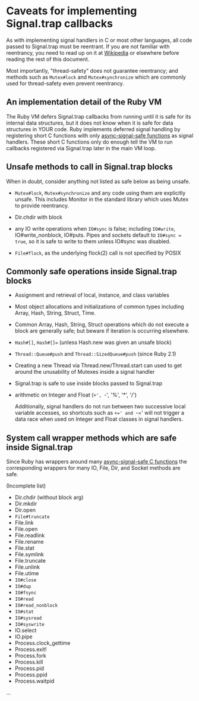 # Caveats for implementing Signal.trap callbacks

As with implementing signal handlers in C or most other languages, all code
passed to Signal.trap must be reentrant.  If you are not familiar with
reentrancy, you need to read up on it at
[Wikipedia](https://en.wikipedia.org/wiki/Reentrancy_(computing)) or elsewhere
before reading the rest of this document.

Most importantly, "thread-safety" does not guarantee reentrancy; and methods
such as `Mutex#lock` and `Mutex#synchronize` which are commonly used for
thread-safety even prevent reentrancy.

## An implementation detail of the Ruby VM

The Ruby VM defers Signal.trap callbacks from running until it is safe for its
internal data structures, but it does not know when it is safe for data
structures in YOUR code.  Ruby implements deferred signal handling by
registering short C functions with only [async-signal-safe
functions](http://man7.org/linux/man-pages/man7/signal-safety.7.html) as
signal handlers.  These short C functions only do enough tell the VM to run
callbacks registered via Signal.trap later in the main VM loop.

## Unsafe methods to call in Signal.trap blocks

When in doubt, consider anything not listed as safe below as being unsafe.

*   `Mutex#lock`, `Mutex#synchronize` and any code using them are explicitly
    unsafe.  This includes Monitor in the standard library which uses Mutex to
    provide reentrancy.

*   Dir.chdir with block

*   any IO write operations when `IO#sync` is false; including `IO#write`,
    IO#write_nonblock, IO#puts. Pipes and sockets default to `IO#sync = true`,
    so it is safe to write to them unless IO#sync was disabled.

*   `File#flock`, as the underlying flock(2) call is not specified by POSIX


## Commonly safe operations inside Signal.trap blocks

*   Assignment and retrieval of local, instance, and class variables

*   Most object allocations and initializations of common types including
    Array, Hash, String, Struct, Time.

*   Common Array, Hash, String, Struct operations which do not execute a block
    are generally safe; but beware if iteration is occurring elsewhere.

*   `Hash#[]`, `Hash#[]=` (unless Hash.new was given an unsafe block)

*   `Thread::Queue#push` and `Thread::SizedQueue#push` (since Ruby 2.1)

*   Creating a new Thread via Thread.new/Thread.start can used to get around
    the unusability of Mutexes inside a signal handler

*   Signal.trap is safe to use inside blocks passed to Signal.trap

*   arithmetic on Integer and Float (`+', `-', '%', '*', '/')

    Additionally, signal handlers do not run between two successive local
    variable accesses, so shortcuts such as `+=' and `-=' will not trigger a
    data race when used on Integer and Float classes in signal handlers.


## System call wrapper methods which are safe inside Signal.trap

Since Ruby has wrappers around many [async-signal-safe C
functions](http://man7.org/linux/man-pages/man7/signal-safety.7.html) the
corresponding wrappers for many IO, File, Dir, and Socket methods are safe.

(Incomplete list)

*   Dir.chdir (without block arg)
*   Dir.mkdir
*   Dir.open
*   `File#truncate`
*   File.link
*   File.open
*   File.readlink
*   File.rename
*   File.stat
*   File.symlink
*   File.truncate
*   File.unlink
*   File.utime
*   `IO#close`
*   `IO#dup`
*   `IO#fsync`
*   `IO#read`
*   `IO#read_nonblock`
*   `IO#stat`
*   `IO#sysread`
*   `IO#syswrite`
*   IO.select
*   IO.pipe
*   Process.clock_gettime
*   Process.exit!
*   Process.fork
*   Process.kill
*   Process.pid
*   Process.ppid
*   Process.waitpid

...